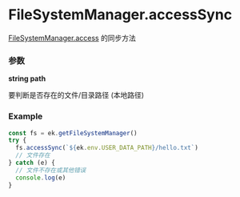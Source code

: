 # FileSystemManager.accessSync

[FileSystemManager.access](./access.md) 的同步方法

### 参数

**string path**

要判断是否存在的文件/目录路径 (本地路径)

### Example

```ts
const fs = ek.getFileSystemManager()
try {
  fs.accessSync(`${ek.env.USER_DATA_PATH}/hello.txt`)
  // 文件存在
} catch (e) {
  // 文件不存在或其他错误
  console.log(e)
}
```
